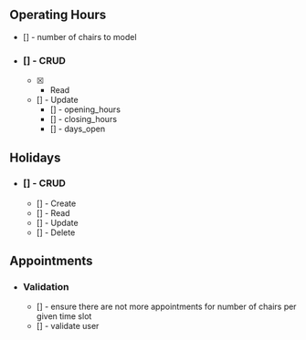 ## Operating Hours
- [] - number of chairs to model
- ### [] - CRUD
  - [x] - Read
  - [] - Update
    - [] - opening_hours
    - [] - closing_hours
    - [] - days_open
## Holidays
- ### [] - CRUD
  - [] - Create
  - [] - Read
  - [] - Update
  - [] - Delete
## Appointments
- ### Validation
  - [] - ensure there are not more appointments for number of chairs per given time slot
  - [] - validate user


